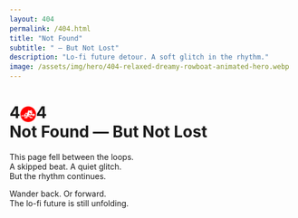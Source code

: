 ```yaml
---
layout: 404
permalink: /404.html
title: "Not Found"
subtitle: " — But Not Lost"
description: "Lo-fi future detour. A soft glitch in the rhythm."
image: /assets/img/hero/404-relaxed-dreamy-rowboat-animated-hero.webp
---
```


# 4<img src="/assets/img/logos/studiorich-logo.svg" alt="StudioRich icon" style="width: 1em; vertical-align: middle;" />4 <br> Not Found — But Not Lost

This page fell between the loops.  
A skipped beat. A quiet glitch.  
But the rhythm continues.

Wander back. Or forward.  
The lo-fi future is still unfolding.
